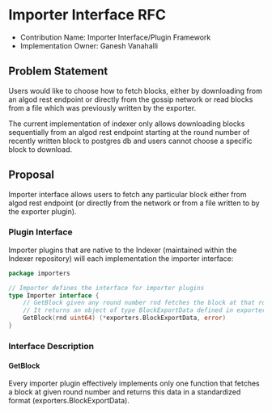 # Importer Interface RFC

- Contribution Name: Importer Interface/Plugin Framework
- Implementation Owner: Ganesh Vanahalli

## Problem Statement

Users would like to choose how to fetch blocks, either by downloading from an algod rest endpoint or directly from the gossip network or read blocks from a file which was previously written by the exporter.

The current implementation of indexer only allows downloading blocks sequentially from an algod rest endpoint starting at the round number of recently written block to postgres db and users cannot choose a specific block to download.

## Proposal

Importer interface allows users to fetch any particular block either from algod rest endpoint (or directly from the network or from a file written to by the exporter plugin).

### Plugin Interface
Importer plugins that are native to the Indexer (maintained within the Indexer repository) will each implementation the importer interface:

```GO
package importers

// Importer defines the interface for importer plugins
type Importer interface {
	// GetBlock given any round number rnd fetches the block at that round
	// It returns an object of type BlockExportData defined in exporters plugin
	GetBlock(rnd uint64) (*exporters.BlockExportData, error)
}
```

### Interface Description

#### GetBlock
Every importer plugin effectively implements only one function that fetches a block at given round number and returns this data in a standardized format (exporters.BlockExportData).
